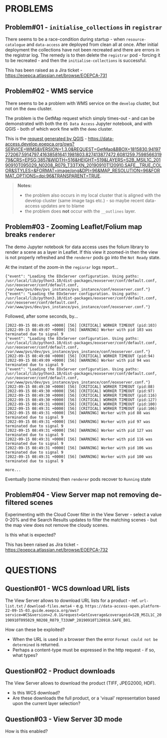 
# PROBLEMS

## **Problem#01** - `initialise_collections` in `registrar`

There seems to be a race-condition during startup - when `resource-catalogue` and `data-access` are deployed from clean all at once. After initial deployment the collections have not been recreated and there are errors in the registrar log. The remedy is to then delete the `registrar` pod - forcing it to be recreated - and then the `initialise-collections` is successful.

This has been raised as a Jira ticket - https://eoepca.atlassian.net/browse/EOEPCA-731

## **Problem#02** - WMS service

There seems to be a problem with WMS service on the `develop` cluster, but not on the `demo` cluster.

The problem is the GetMap request which simply times-out - and can be demonstrated with both the `05 Data Access` Jupyter notebook, and with QGIS - both of which work fine with the `demo` cluster.

This is the [request generated by QGIS](https://data-access.develop.eoepca.org/ows?SERVICE=WMS&VERSION=1.3.0&REQUEST=GetMap&BBOX=1815830.94197272067,5914797.41638581641,1981803.827413877472,6081259.759856631979&CRS=EPSG:3857&WIDTH=516&HEIGHT=519&LAYERS=S2B_MSIL1C_20190910T095029_N0208_R079_T33TXN_20190910T120910.SAFE__TRUE_COLOR&STYLES=&FORMAT=image/png&DPI=96&MAP_RESOLUTION=96&FORMAT_OPTIONS=dpi:96&TRANSPARENT=TRUE) - https://data-access.develop.eoepca.org/ows?SERVICE=WMS&VERSION=1.3.0&REQUEST=GetMap&BBOX=1815830.94197272067,5914797.41638581641,1981803.827413877472,6081259.759856631979&CRS=EPSG:3857&WIDTH=516&HEIGHT=519&LAYERS=S2B_MSIL1C_20190910T095029_N0208_R079_T33TXN_20190910T120910.SAFE__TRUE_COLOR&STYLES=&FORMAT=image/png&DPI=96&MAP_RESOLUTION=96&FORMAT_OPTIONS=dpi:96&TRANSPARENT=TRUE.

> **Notes:**
> * the problem also occurs in my local cluster that is aligned with the develop cluster (same image tags etc.) - so maybe recent data-access updates are to blame
> * the problem does **not** occur with the `__outlines` layer.

## **Problem#03** - Zooming Leaflet/Folium map breaks `renderer`

The demo Jupyter notebook for data access uses the folium library to render a scene as a layer in Leaflet. If this view it zoomed-in then the view is not properly refreshed and the `renderer` pods go into the `Not Ready` state.

At the instant of the zoom-in the `regisrar` logs report...

```
{"event": "Loading the EOxServer configuration. Using paths: /usr/local/lib/python3.10/dist-packages/eoxserver/conf/default.conf, /usr/eoxserver/conf/default.conf, /var/www/pvs/dev/pvs_instance/pvs_instance/conf/eoxserver.conf."}
{"event": "Loading the EOxServer configuration. Using paths: /usr/local/lib/python3.10/dist-packages/eoxserver/conf/default.conf, /usr/eoxserver/conf/default.conf, /var/www/pvs/dev/pvs_instance/pvs_instance/conf/eoxserver.conf."}
```

Followed, after some seconds, by...

```
[2022-09-15 08:49:05 +0000] [56] [CRITICAL] WORKER TIMEOUT (pid:103)
[2022-09-15 08:49:07 +0000] [56] [WARNING] Worker with pid 103 was terminated due to signal 9
{"event": "Loading the EOxServer configuration. Using paths: /usr/local/lib/python3.10/dist-packages/eoxserver/conf/default.conf, /usr/eoxserver/conf/default.conf, /var/www/pvs/dev/pvs_instance/pvs_instance/conf/eoxserver.conf."}
[2022-09-15 08:49:08 +0000] [56] [CRITICAL] WORKER TIMEOUT (pid:94)
[2022-09-15 08:49:09 +0000] [56] [WARNING] Worker with pid 94 was terminated due to signal 9
{"event": "Loading the EOxServer configuration. Using paths: /usr/local/lib/python3.10/dist-packages/eoxserver/conf/default.conf, /usr/eoxserver/conf/default.conf, /var/www/pvs/dev/pvs_instance/pvs_instance/conf/eoxserver.conf."}
[2022-09-15 08:49:30 +0000] [56] [CRITICAL] WORKER TIMEOUT (pid:88)
[2022-09-15 08:49:30 +0000] [56] [CRITICAL] WORKER TIMEOUT (pid:97)
[2022-09-15 08:49:30 +0000] [56] [CRITICAL] WORKER TIMEOUT (pid:116)
[2022-09-15 08:49:30 +0000] [56] [CRITICAL] WORKER TIMEOUT (pid:127)
[2022-09-15 08:49:31 +0000] [56] [CRITICAL] WORKER TIMEOUT (pid:100)
[2022-09-15 08:49:31 +0000] [56] [CRITICAL] WORKER TIMEOUT (pid:106)
[2022-09-15 08:49:31 +0000] [56] [WARNING] Worker with pid 88 was terminated due to signal 9
[2022-09-15 08:49:31 +0000] [56] [WARNING] Worker with pid 97 was terminated due to signal 9
[2022-09-15 08:49:31 +0000] [56] [WARNING] Worker with pid 127 was terminated due to signal 9
[2022-09-15 08:49:31 +0000] [56] [WARNING] Worker with pid 116 was terminated due to signal 9
[2022-09-15 08:49:31 +0000] [56] [WARNING] Worker with pid 106 was terminated due to signal 9
[2022-09-15 08:49:31 +0000] [56] [WARNING] Worker with pid 100 was terminated due to signal 9

more...
```

Eventually (some minutes) then `renderer` pods recover to `Running` state

## **Problem#04** - View Server map not removing de-filtered scenes

Experimenting with the Cloud Cover filter in the View Server - select a value 0-20% and the Search Results updates to filter the matching scenes - but the map view does not remove the cloudy scenes.

Is this what is expected?

This has been raised as Jira ticket - https://eoepca.atlassian.net/browse/EOEPCA-732


# QUESTIONS

## Question#01 - WCS download URL lists

The View Server allows to download URL lists for a product - ref. `url-list.txt` / `download-files.meta4` - e.g. `https://data-access-open.platform-22-09-15-03.guide.eoepca.org/ows?service=WCS&version=2.0.1&request=GetCoverage&coverageid=S2B_MSIL1C_20190910T095029_N0208_R079_T33UWP_20190910T120910.SAFE_B01`.

How can these be exploited?

* When the URL is used in a browser then the error `Format could not be determined` is returned.
* Perhaps a content-type must be expressed in the http request - if so, what types?

## Question#02 - Product downloads

The View Server allows to download the product (TIFF, JPEG2000, HDF).

* Is this WCS download?
* Are these downloads the full product, or a 'visual' representation based upon the current layer selection?

## Question#03 - View Server 3D mode

How is this enabled?
